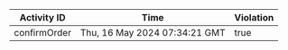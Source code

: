 | Activity ID | Time | Violation |
| --- | --- | --- |
| confirmOrder | Thu, 16 May 2024 07:34:21 GMT | true |